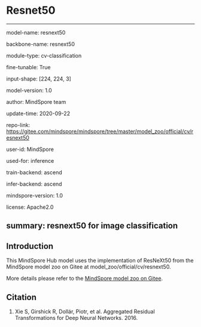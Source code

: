 # Resnet50

---

model-name: resnext50

backbone-name: resnext50

module-type: cv-classification

fine-tunable: True

input-shape: [224, 224, 3]

model-version: 1.0


author: MindSpore team

update-time: 2020-09-22

repo-link: https://gitee.com/mindspore/mindspore/tree/master/model_zoo/official/cv/resnext50

user-id: MindSpore

used-for: inference

train-backend: ascend

infer-backend: ascend

mindspore-version: 1.0

license: Apache2.0

summary: resnext50 for image classification
---


## Introduction

This MindSpore Hub model uses the implementation of ResNeXt50 from the MindSpore model zoo on Gitee at model_zoo/official/cv/resnext50.

More details please refer to the [MindSpore model zoo on Gitee](https://gitee.com/mindspore/mindspore/blob/master/model_zoo/official/cv/ssd/README.md).


## Citation

1. Xie S, Girshick R, Dollár, Piotr, et al. Aggregated Residual Transformations for Deep Neural Networks. 2016.
